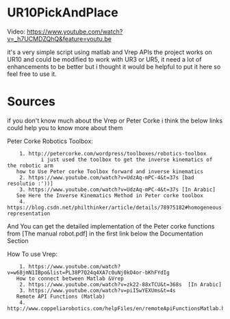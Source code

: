# UR10PickAndPlace
Video: https://www.youtube.com/watch?v=_h7UCMDZQhQ&feature=youtu.be
   
   it's a very simple script using matlab and Vrep APIs the project works on UR10 and could be 
   modified to work with UR3 or UR5, it need a lot of enhancements to be better but i thought it would be helpful
   to put it here so feel free to use it.
   
# Sources 
if you don't know much about the Vrep or Peter Corke
i think the below links could help you to know more about them

Peter Corke Robotics Toolbox:

        1. http://petercorke.com/wordpress/toolboxes/robotics-toolbox
               i just used the toolbox to get the inverse kinematics of the robotic arm
       how to Use Peter corke Toolbox forward and inverse kinematics
        2. https://www.youtube.com/watch?v=UdzAq-mPC-4&t=37s [bad resolutio :'))]
        3. https://www.youtube.com/watch?v=UdzAq-mPC-4&t=37s [In Arabic]
       See Here the Inverse Kinematics Method in Peter corke toolbox
        4. https://blog.csdn.net/philthinker/article/details/78975182#homogeneous-representation  
  And You can get the detailed implementation of the Peter corke functions 
  from [The manual robot.pdf] in the first link below the Documentation Section 

How To use Vrep:

        1. https://www.youtube.com/watch?v=w68jmN1IBpo&list=PL38P7Q24q4XA7c0uNj0kO4or-bKhFYdIg
       How to connect between Matlab &Vrep
        2. https://www.youtube.com/watch?v=zk22-88xTCU&t=368s  [In Arabic]
        3. https://www.youtube.com/watch?v=piI5wYEXUms&t=4s   
       Remote API Functions (Matlab)
        4. http://www.coppeliarobotics.com/helpFiles/en/remoteApiFunctionsMatlab.htm#simxSetJointForce

